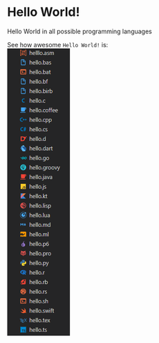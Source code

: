 # Hello World!
Hello World in all possible programming languages


See how awesome `Hello World!` is:
<br>
<img src="assets/awesome.png">
